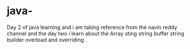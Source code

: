 # java-
Day 2 of java learning and i am taking reference from the navin reddy channel and the day two i learn about the Array sting string buffer string builder overload and overriding .
